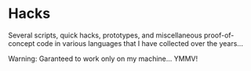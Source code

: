 Hacks
=====

Several scripts, quick hacks, prototypes, and miscellaneous proof-of-concept
code in various languages that I have collected over the years...

Warning: Garanteed to work only on my machine... YMMV!
